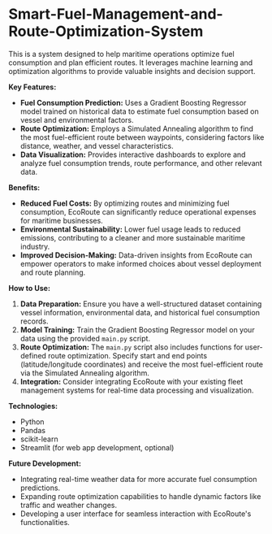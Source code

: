 # Smart-Fuel-Management-and-Route-Optimization-System

This is a system designed to help maritime operations optimize fuel consumption and plan efficient routes. It leverages machine learning and optimization algorithms to provide valuable insights and decision support.

**Key Features:**

* **Fuel Consumption Prediction:**  Uses a Gradient Boosting Regressor model trained on historical data to estimate fuel consumption based on vessel and environmental factors.
* **Route Optimization:** Employs a Simulated Annealing algorithm to find the most fuel-efficient route between waypoints, considering factors like distance, weather, and vessel characteristics.
* **Data Visualization:** Provides interactive dashboards to explore and analyze fuel consumption trends, route performance, and other relevant data.

**Benefits:**

* **Reduced Fuel Costs:** By optimizing routes and minimizing fuel consumption, EcoRoute can significantly reduce operational expenses for maritime businesses.
* **Environmental Sustainability:** Lower fuel usage leads to reduced emissions, contributing to a cleaner and more sustainable maritime industry.
* **Improved Decision-Making:** Data-driven insights from EcoRoute can empower operators to make informed choices about vessel deployment and route planning.

**How to Use:**

1. **Data Preparation:** Ensure you have a well-structured dataset containing vessel information, environmental data, and historical fuel consumption records.
2. **Model Training:** Train the Gradient Boosting Regressor model on your data using the provided `main.py` script.
3. **Route Optimization:** The `main.py` script also includes functions for user-defined route optimization. Specify start and end points (latitude/longitude coordinates) and receive the most fuel-efficient route via the Simulated Annealing algorithm.
4. **Integration:** Consider integrating EcoRoute with your existing fleet management systems for real-time data processing and visualization.

**Technologies:**

* Python
* Pandas
* scikit-learn
* Streamlit (for web app development, optional)

**Future Development:**

* Integrating real-time weather data for more accurate fuel consumption predictions.
* Expanding route optimization capabilities to handle dynamic factors like traffic and weather changes.
* Developing a user interface for seamless interaction with EcoRoute's functionalities.

